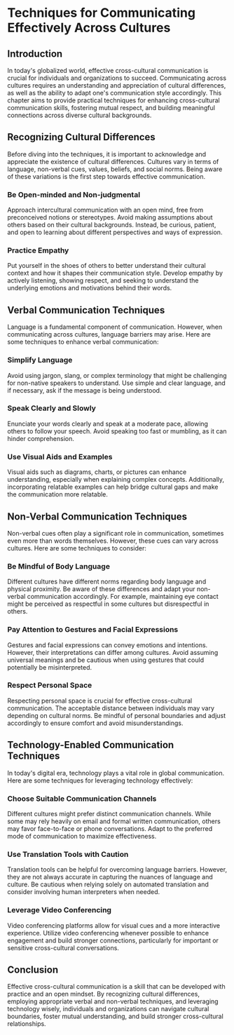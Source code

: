 # Techniques for Communicating Effectively Across Cultures

## Introduction

In today's globalized world, effective cross-cultural communication is crucial for individuals and organizations to succeed. Communicating across cultures requires an understanding and appreciation of cultural differences, as well as the ability to adapt one's communication style accordingly. This chapter aims to provide practical techniques for enhancing cross-cultural communication skills, fostering mutual respect, and building meaningful connections across diverse cultural backgrounds.

## Recognizing Cultural Differences

Before diving into the techniques, it is important to acknowledge and appreciate the existence of cultural differences. Cultures vary in terms of language, non-verbal cues, values, beliefs, and social norms. Being aware of these variations is the first step towards effective communication.

### Be Open-minded and Non-judgmental

Approach intercultural communication with an open mind, free from preconceived notions or stereotypes. Avoid making assumptions about others based on their cultural backgrounds. Instead, be curious, patient, and open to learning about different perspectives and ways of expression.

### Practice Empathy

Put yourself in the shoes of others to better understand their cultural context and how it shapes their communication style. Develop empathy by actively listening, showing respect, and seeking to understand the underlying emotions and motivations behind their words.

## Verbal Communication Techniques

Language is a fundamental component of communication. However, when communicating across cultures, language barriers may arise. Here are some techniques to enhance verbal communication:

### Simplify Language

Avoid using jargon, slang, or complex terminology that might be challenging for non-native speakers to understand. Use simple and clear language, and if necessary, ask if the message is being understood.

### Speak Clearly and Slowly

Enunciate your words clearly and speak at a moderate pace, allowing others to follow your speech. Avoid speaking too fast or mumbling, as it can hinder comprehension.

### Use Visual Aids and Examples

Visual aids such as diagrams, charts, or pictures can enhance understanding, especially when explaining complex concepts. Additionally, incorporating relatable examples can help bridge cultural gaps and make the communication more relatable.

## Non-Verbal Communication Techniques

Non-verbal cues often play a significant role in communication, sometimes even more than words themselves. However, these cues can vary across cultures. Here are some techniques to consider:

### Be Mindful of Body Language

Different cultures have different norms regarding body language and physical proximity. Be aware of these differences and adapt your non-verbal communication accordingly. For example, maintaining eye contact might be perceived as respectful in some cultures but disrespectful in others.

### Pay Attention to Gestures and Facial Expressions

Gestures and facial expressions can convey emotions and intentions. However, their interpretations can differ among cultures. Avoid assuming universal meanings and be cautious when using gestures that could potentially be misinterpreted.

### Respect Personal Space

Respecting personal space is crucial for effective cross-cultural communication. The acceptable distance between individuals may vary depending on cultural norms. Be mindful of personal boundaries and adjust accordingly to ensure comfort and avoid misunderstandings.

## Technology-Enabled Communication Techniques

In today's digital era, technology plays a vital role in global communication. Here are some techniques for leveraging technology effectively:

### Choose Suitable Communication Channels

Different cultures might prefer distinct communication channels. While some may rely heavily on email and formal written communication, others may favor face-to-face or phone conversations. Adapt to the preferred mode of communication to maximize effectiveness.

### Use Translation Tools with Caution

Translation tools can be helpful for overcoming language barriers. However, they are not always accurate in capturing the nuances of language and culture. Be cautious when relying solely on automated translation and consider involving human interpreters when needed.

### Leverage Video Conferencing

Video conferencing platforms allow for visual cues and a more interactive experience. Utilize video conferencing whenever possible to enhance engagement and build stronger connections, particularly for important or sensitive cross-cultural conversations.

## Conclusion

Effective cross-cultural communication is a skill that can be developed with practice and an open mindset. By recognizing cultural differences, employing appropriate verbal and non-verbal techniques, and leveraging technology wisely, individuals and organizations can navigate cultural boundaries, foster mutual understanding, and build stronger cross-cultural relationships.
